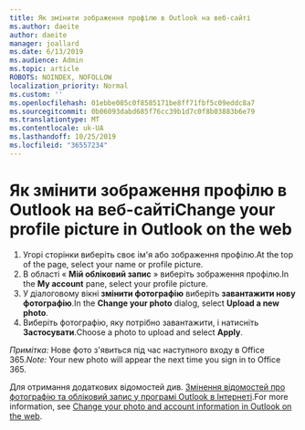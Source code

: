 ```yaml
---
title: Як змінити зображення профілю в Outlook на веб-сайті
ms.author: daeite
author: daeite
manager: joallard
ms.date: 6/13/2019
ms.audience: Admin
ms.topic: article
ROBOTS: NOINDEX, NOFOLLOW
localization_priority: Normal
ms.custom: ''
ms.openlocfilehash: 01ebbe085c0f8585171be8ff71fbf5c09eddc8a7
ms.sourcegitcommit: 0b06093dabd685f76cc39b1d7c0f8b03883b6e79
ms.translationtype: MT
ms.contentlocale: uk-UA
ms.lasthandoff: 10/25/2019
ms.locfileid: "36557234"
---
```

# <a name="change-your-profile-picture-in-outlook-on-the-web"></a><span data-ttu-id="7c1d6-102">Як змінити зображення профілю в Outlook на веб-сайті</span><span class="sxs-lookup"><span data-stu-id="7c1d6-102">Change your profile picture in Outlook on the web</span></span>

1. <span data-ttu-id="7c1d6-103">Угорі сторінки виберіть своє ім'я або зображення профілю.</span><span class="sxs-lookup"><span data-stu-id="7c1d6-103">At the top of the page, select your name or profile picture.</span></span>
1. <span data-ttu-id="7c1d6-104">В області « **Мій обліковий запис** » виберіть зображення профілю.</span><span class="sxs-lookup"><span data-stu-id="7c1d6-104">In the **My account** pane, select your profile picture.</span></span>
1. <span data-ttu-id="7c1d6-105">У діалоговому вікні **змінити фотографію** виберіть **завантажити нову фотографію**.</span><span class="sxs-lookup"><span data-stu-id="7c1d6-105">In the **Change your photo** dialog, select **Upload a new photo**.</span></span>
1. <span data-ttu-id="7c1d6-106">Виберіть фотографію, яку потрібно завантажити, і натисніть **Застосувати**.</span><span class="sxs-lookup"><span data-stu-id="7c1d6-106">Choose a photo to upload and select **Apply**.</span></span>

<span data-ttu-id="7c1d6-107">*Примітка:* Нове фото з'явиться під час наступного входу в Office 365.</span><span class="sxs-lookup"><span data-stu-id="7c1d6-107">*Note:* Your new photo will appear the next time you sign in to Office 365.</span></span>

<span data-ttu-id="7c1d6-108">Для отримання додаткових відомостей див. [Змінення відомостей про фотографію та обліковий запис у програмі Outlook в Інтернеті](https://support.office.com/article/b2dbb289-851d-4bed-93c3-3e136f5659ec).</span><span class="sxs-lookup"><span data-stu-id="7c1d6-108">For more information, see [Change your photo and account information in Outlook on the web](https://support.office.com/article/b2dbb289-851d-4bed-93c3-3e136f5659ec).</span></span>